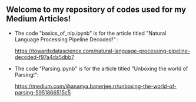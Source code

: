 ## Welcome to my repository of codes used for my Medium Articles!

* The code "basics_of_nlp.ipynb" is for the article titled "Natural Language Processing Pipeline Decoded!" :

     https://towardsdatascience.com/natural-language-processing-pipeline-decoded-f97a4da5dbb7

* The code "Parsing.ipynb" is for the article titled "Unboxing the world of Parsing!":

     https://medium.com/@ananya.banerjee.rr/unboxing-the-world-of-parsing-5951866515c5

